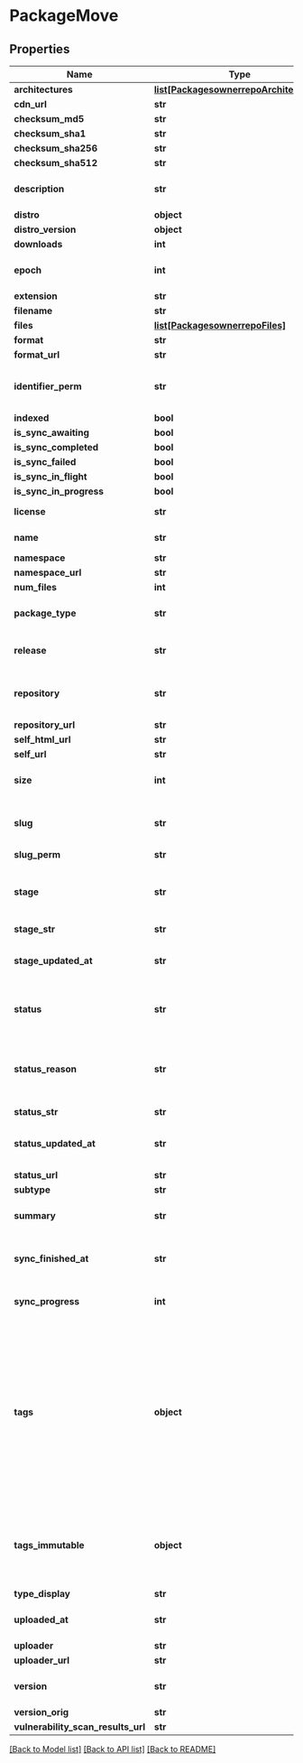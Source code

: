 # PackageMove

## Properties
Name | Type | Description | Notes
------------ | ------------- | ------------- | -------------
**architectures** | [**list[PackagesownerrepoArchitectures]**](PackagesownerrepoArchitectures.md) |  | [optional] 
**cdn_url** | **str** |  | [optional] 
**checksum_md5** | **str** |  | [optional] 
**checksum_sha1** | **str** |  | [optional] 
**checksum_sha256** | **str** |  | [optional] 
**checksum_sha512** | **str** |  | [optional] 
**description** | **str** | A textual description of this package. | [optional] 
**distro** | **object** |  | [optional] 
**distro_version** | **object** |  | [optional] 
**downloads** | **int** |  | [optional] 
**epoch** | **int** | The epoch of the package version (if any). | [optional] 
**extension** | **str** |  | [optional] 
**filename** | **str** |  | [optional] 
**files** | [**list[PackagesownerrepoFiles]**](PackagesownerrepoFiles.md) |  | [optional] 
**format** | **str** |  | [optional] 
**format_url** | **str** |  | [optional] 
**identifier_perm** | **str** | Unique and permanent identifier for the package. | [optional] 
**indexed** | **bool** |  | [optional] 
**is_sync_awaiting** | **bool** |  | [optional] 
**is_sync_completed** | **bool** |  | [optional] 
**is_sync_failed** | **bool** |  | [optional] 
**is_sync_in_flight** | **bool** |  | [optional] 
**is_sync_in_progress** | **bool** |  | [optional] 
**license** | **str** | The license of this package. | [optional] 
**name** | **str** | The name of this package. | [optional] 
**namespace** | **str** |  | [optional] 
**namespace_url** | **str** |  | [optional] 
**num_files** | **int** |  | [optional] 
**package_type** | **str** | The type of package contents. | [optional] 
**release** | **str** | The release of the package version (if any). | [optional] 
**repository** | **str** | The repository the package will be moved to. | [optional] 
**repository_url** | **str** |  | [optional] 
**self_html_url** | **str** |  | [optional] 
**self_url** | **str** |  | [optional] 
**size** | **int** | The calculated size of the package. | [optional] 
**slug** | **str** | The public unique identifier for the package. | [optional] 
**slug_perm** | **str** |  | [optional] 
**stage** | **str** | The synchronisation (in progress) stage of the package. | [optional] 
**stage_str** | **str** |  | [optional] 
**stage_updated_at** | **str** | The datetime the package stage was updated at. | [optional] 
**status** | **str** | The synchronisation status of the package. | [optional] 
**status_reason** | **str** | A textual description for the synchronous status reason (if any | [optional] 
**status_str** | **str** |  | [optional] 
**status_updated_at** | **str** | The datetime the package status was updated at. | [optional] 
**status_url** | **str** |  | [optional] 
**subtype** | **str** |  | [optional] 
**summary** | **str** | A one-liner synopsis of this package. | [optional] 
**sync_finished_at** | **str** | The datetime the package sync was finished at. | [optional] 
**sync_progress** | **int** | Synchronisation progress (from 0-100) | [optional] 
**tags** | **object** | All tags on the package, grouped by tag type. This includes immutable tags, but doesn&#39;t distinguish them from mutable. To see which tags are immutable specifically, see the tags_immutable field. | [optional] 
**tags_immutable** | **object** | All immutable tags on the package, grouped by tag type. Immutable tags cannot be (easily) deleted. | [optional] 
**type_display** | **str** |  | [optional] 
**uploaded_at** | **str** | The date this package was uploaded. | [optional] 
**uploader** | **str** |  | [optional] 
**uploader_url** | **str** |  | [optional] 
**version** | **str** | The raw version for this package. | [optional] 
**version_orig** | **str** |  | [optional] 
**vulnerability_scan_results_url** | **str** |  | [optional] 

[[Back to Model list]](../README.md#documentation-for-models) [[Back to API list]](../README.md#documentation-for-api-endpoints) [[Back to README]](../README.md)


